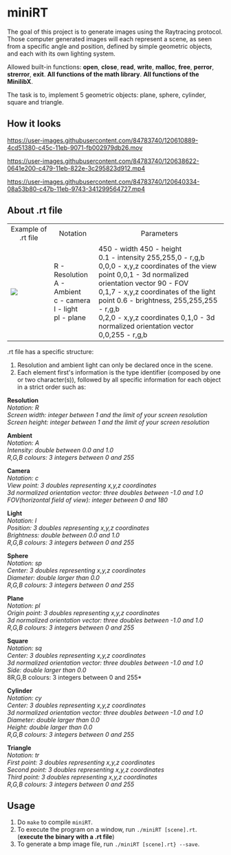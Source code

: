 # miniRT
The goal of this project is to generate images using the Raytracing protocol. Those computer generated images will each represent a scene, as seen from a specific angle and position, defined by simple geometric objects, and each with its own lighting system.

Allowed built-in functions: **open**, **close**, **read**, **write**, **malloc**, **free**, **perror**, **strerror**, **exit**. **All functions of the math library**. **All functions of the MinilibX**.

The task is to, implement 5 geometric objects: plane, sphere, cylinder, square and triangle.

## How it looks

https://user-images.githubusercontent.com/84783740/120610889-4cd51380-c45c-11eb-9071-fb002979db26.mov

https://user-images.githubusercontent.com/84783740/120638622-0641e200-c479-11eb-822e-3c295823d912.mp4

https://user-images.githubusercontent.com/84783740/120640334-08a53b80-c47b-11eb-9743-341299564727.mp4


## About .rt file

<table>
  <tr>
    <td align="center">Example of .rt file</td>
    <td align="center">Notation</td>
    <td align="center">Parameters</td>
  </tr>
  <tr>
    <td><img src="https://user-images.githubusercontent.com/84783740/120661441-f1714880-c490-11eb-85df-ebe3dd03dcdb.png"></td>
    <td>R - Resolution<br>A - Ambient<br>c - camera<br>l - light<br>pl - plane</td>
    <td>450 - width 450 - height<br>0.1 - intensity 255,255,0 - r,g,b<br>0,0,0 - x,y,z coordinates of the view point
        0,0,1 - 3d normalized orientation vector 90 - FOV<br>0,1,7 - x,y,z coordinates of the light point 
        0.6 - brightness, 255,255,255 - r,g,b<br>0,2,0 - x,y,z coordinates 0,1,0 - 3d normalized orientation vector 
        0,0,255 - r,g,b</td>
  </tr>
</table>

.rt file has a specific structure:

1) Resolution and ambient light can only be declared once in the scene.
2) Each element first's information is the type identifier (composed by one or two character(s)), followed by all specific information for each object in a strict order such as:

**Resolution** <br>
*Notation: R* <br>
*Screen width: integer between 1 and the limit of your screen resolution*<br>
*Screen height: integer between 1 and the limit of your screen resolution*<br>

**Ambient**<br>
*Notation: A*<br/>
*Intensity: double between 0.0 and 1.0*<br/>
*R,G,B colours: 3 integers between 0 and 255*<br/>

**Camera**<br>
*Notation: c*<br>
*View point: 3 doubles representing x,y,z coordinates*<br>
*3d normalized orientation vector: three doubles between -1.0 and 1.0*<br>
*FOV(horizontal field of view): integer between 0 and 180*<br>

**Light**<br>
*Notation: l*<br>
*Position: 3 doubles representing x,y,z coordinates*<br>
*Brightness: double between 0.0 and 1.0*<br>
*R,G,B colours: 3 integers between 0 and 255*<br>

**Sphere**<br>
*Notation: sp*<br>
*Center: 3 doubles representing x,y,z coordinates*<br>
*Diameter: double larger than 0.0*<br>
*R,G,B colours: 3 integers between 0 and 255*<br>

**Plane**<br>
*Notation: pl*<br>
*Origin point: 3 doubles representing x,y,z coordinates*<br>
*3d normalized orientation vector: three doubles between -1.0 and 1.0*<br>
*R,G,B colours: 3 integers between 0 and 255*<br>

**Square**<br>
*Notation: sq*<br>
*Center: 3 doubles representing x,y,z coordinates*<br>
*3d normalized orientation vector: three doubles between -1.0 and 1.0*<br>
*Side: double larger than 0.0*<br>
8R,G,B colours: 3 integers between 0 and 255*<br>

**Cylinder**<br>
*Notation: cy*<br>
*Center: 3 doubles representing x,y,z coordinates*<br>
*3d normalized orientation vector: three doubles between -1.0 and 1.0*<br>
*Diameter: double larger than 0.0*<br>
*Height: double larger than 0.0*<br>
*R,G,B colours: 3 integers between 0 and 255*<br>

**Triangle**<br>
*Notation: tr*<br>
*First point: 3 doubles representing x,y,z coordinates*<br>
*Second point: 3 doubles representing x,y,z coordinates*<br>
*Third point: 3 doubles representing x,y,z coordinates*<br>
*R,G,B colours: 3 integers between 0 and 255*<br>

## Usage
1) Do `make` to compile `miniRT`.
2) To execute the program on a window, run `./miniRT [scene].rt`. (**execute the binary with a .rt file**)
3) To generate a bmp image file, run `./miniRT [scene].rt} --save`. 

